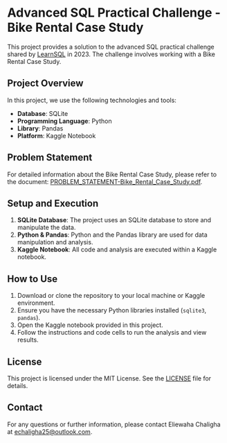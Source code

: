 # Advanced SQL Practical Challenge - Bike Rental Case Study

This project provides a solution to the advanced SQL practical challenge shared by [LearnSQL](https://learnsql.com) in 2023. The challenge involves working with a Bike Rental Case Study.

## Project Overview

In this project, we use the following technologies and tools:

- **Database**: SQLite
- **Programming Language**: Python
- **Library**: Pandas
- **Platform**: Kaggle Notebook

## Problem Statement

For detailed information about the Bike Rental Case Study, please refer to the document:
[PROBLEM_STATEMENT-Bike_Rental_Case_Study.pdf](PROBLEM_STATEMENT-Bike_Rental_Case_Study.pdf).

## Setup and Execution

1. **SQLite Database**: The project uses an SQLite database to store and manipulate the data.
2. **Python & Pandas**: Python and the Pandas library are used for data manipulation and analysis.
3. **Kaggle Notebook**: All code and analysis are executed within a Kaggle notebook.

## How to Use

1. Download or clone the repository to your local machine or Kaggle environment.
2. Ensure you have the necessary Python libraries installed (`sqlite3`, `pandas`).
3. Open the Kaggle notebook provided in this project.
4. Follow the instructions and code cells to run the analysis and view results.

## License

This project is licensed under the MIT License. See the [LICENSE](LICENSE) file for details.

## Contact

For any questions or further information, please contact Eliewaha Chaligha at echaligha25@outlook.com.

